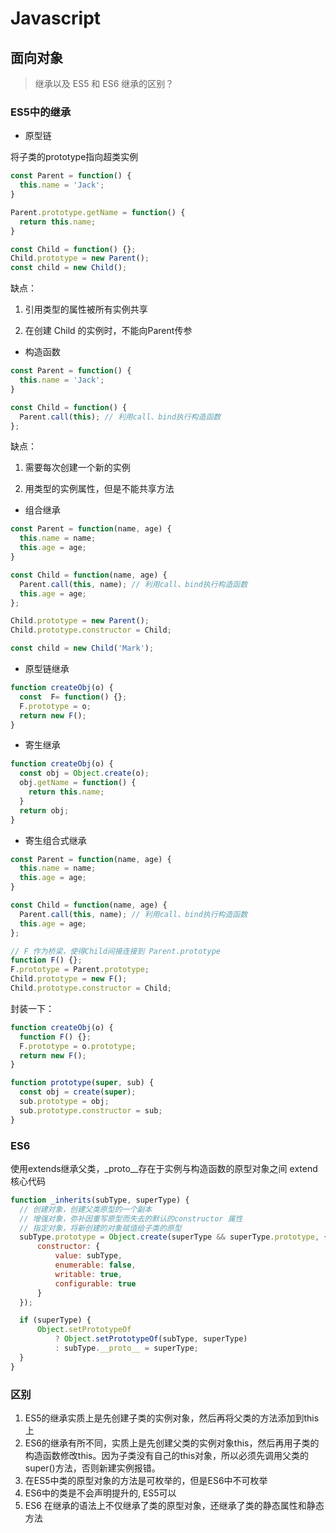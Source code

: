 # Javascript

## 面向对象

> 继承以及 ES5 和 ES6 继承的区别？

### ES5中的继承

- 原型链

将子类的prototype指向超类实例

``` js
const Parent = function() {
  this.name = 'Jack';
}

Parent.prototype.getName = function() {
  return this.name;
}

const Child = function() {};
Child.prototype = new Parent();
const child = new Child();
```

缺点：

1. 引用类型的属性被所有实例共享

2. 在创建 Child 的实例时，不能向Parent传参

- 构造函数
  
```js
const Parent = function() {
  this.name = 'Jack';
}

const Child = function() {
  Parent.call(this); // 利用call、bind执行构造函数
};
```

缺点：

1. 需要每次创建一个新的实例

2. 用类型的实例属性，但是不能共享方法

- 组合继承
  
```js
const Parent = function(name, age) {
  this.name = name;
  this.age = age;
}

const Child = function(name, age) {
  Parent.call(this, name); // 利用call、bind执行构造函数
  this.age = age;
};

Child.prototype = new Parent();
Child.prototype.constructor = Child;

const child = new Child('Mark');
```

- 原型链继承

```js
function createObj(o) {
  const  F= function() {};
  F.prototype = o;
  return new F();
}
```

- 寄生继承

```js
function createObj(o) {
  const obj = Object.create(o);
  obj.getName = function() {
    return this.name;
  }
  return obj;
}
```

- 寄生组合式继承

```js
const Parent = function(name, age) {
  this.name = name;
  this.age = age;
}

const Child = function(name, age) {
  Parent.call(this, name); // 利用call、bind执行构造函数
  this.age = age;
};

// F 作为桥梁，使得Child间接连接到 Parent.prototype
function F() {};
F.prototype = Parent.prototype;
Child.prototype = new F();
Child.prototype.constructor = Child;
```

封装一下：

```js
function createObj(o) {
  function F() {};
  F.prototype = o.prototype;
  return new F();
}

function prototype(super, sub) {
  const obj = create(super);
  sub.prototype = obj;
  sub.prototype.constructor = sub;
}
```

### ES6

使用extends继承父类，_proto__存在于实例与构造函数的原型对象之间
extend核心代码

```js
function _inherits(subType, superType) {
  // 创建对象，创建父类原型的一个副本
  // 增强对象，弥补因重写原型而失去的默认的constructor 属性
  // 指定对象，将新创建的对象赋值给子类的原型
  subType.prototype = Object.create(superType && superType.prototype, {
      constructor: {
          value: subType,
          enumerable: false,
          writable: true,
          configurable: true
      }
  });

  if (superType) {
      Object.setPrototypeOf
          ? Object.setPrototypeOf(subType, superType)
          : subType.__proto__ = superType;
  }
}
```

### 区别

1. ES5的继承实质上是先创建子类的实例对象，然后再将父类的方法添加到this上
2. ES6的继承有所不同，实质上是先创建父类的实例对象this，然后再用子类的构造函数修改this。因为子类没有自己的this对象，所以必须先调用父类的super()方法，否则新建实例报错。
3. 在ES5中类的原型对象的方法是可枚举的，但是ES6中不可枚举
4. ES6中的类是不会声明提升的, ES5可以
5. ES6 在继承的语法上不仅继承了类的原型对象，还继承了类的静态属性和静态方法
